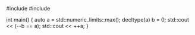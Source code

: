 #include <iostream>
#include <limits>

int main() 
{
	auto a = std::numeric_limits<unsigned int>::max();
	decltype(a) b = 0;
	std::cout << (--b == a);
	std::cout << ++a;
}
